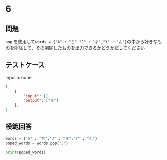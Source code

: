 # 6
## 問題

`pop` を使用して`words = {"A" : "ち","J" : "ま","Y" : "ん"}`の中から好きなものを削除して、その削除したものを出力できるかどうか試してください

## テストケース
input = none
```json
[
	{
		"input": [],
		"output": ["ま"]
  	},
]
```

## 模範回答
```python
words = {"A" : "ち","J" : "ま","Y" : "ん"}
poped_words = words.pop("J")

print(poped_words)
```